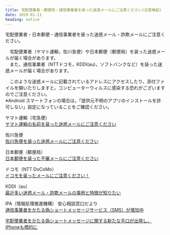 ```yaml
---
title: 宅配便業者・郵便局・通信事業者を装った迷惑メールにご注意ください(注意喚起)
date: 2019-01-11
heading: notice
---
```


宅配便業者・日本郵便・通信事業者を装った迷惑メール・詐欺メールにご注意ください。  

 宅配便業者（ヤマト運輸，佐川急便）や日本郵便（郵便局）を装った迷惑メールが届く場合があります。  
 また，通信事業者（NTTドコモ，KDDI(au)，ソフトバンクなど）を装った迷惑メールが届く場合があります。  

 このような迷惑メールに記載されているアドレスにアクセスしたり，添付ファイルを開いたりしますと，コンピューターウィルスに感染する恐れがございますのでご注意ください。  
※Android スマートフォンの場合は，「提供元不明のアプリのインストールを許可しない」設定になっていることをご確認ください。  

ヤマト運輸（宅急便）  
[ヤマト運輸の名前を装った迷惑メールにご注意ください](http://www.kuronekoyamato.co.jp/ytc/info/info_181212.html)   

佐川急便  
[佐川急便を装った迷惑メールにご注意ください](http://www2.sagawa-exp.co.jp/whatsnew/detail/721/)   

日本郵便（郵便局）  
[日本郵便を装った不審メールにご注意ください](https://www.post.japanpost.jp/notification/notice/2017/0622_01.html)   

ドコモ（NTT DoCoMo）  
[ドコモを装ったメールにご注意ください！](https://www.docomo.ne.jp/info/spam_mail/column/20170509/?)   

KDDI（au）  
[最近多い迷惑メール・詐欺メールの事例と特徴が知りたい](https://www.au.com/support/faq/detail/61/a00000000161/)   

IPA（情報処理推進機構） 安心相談窓口だより  
[通信事業者をかたる偽ショートメッセージサービス（SMS）が増加中](https://www.ipa.go.jp/security/anshin/mgdayori20211222.html)   

[宅配便業者をかたる偽ショートメッセージに関する新たな手口が出現し、iPhoneも標的に](https://www.ipa.go.jp/security/anshin/mgdayori20181129.html)   